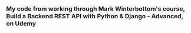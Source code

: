 ### My code from working through Mark Winterbottom's course, Build a Backend REST API with Python & Django - Advanced, on Udemy